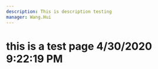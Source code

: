 ```yaml
---
description: This is description testing
manager: Wang.Hui
---
```

# this is a test page 4/30/2020 9:22:19 PM